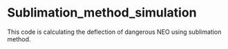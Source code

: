 # Sublimation_method_simulation
This code is calculating the deflection of dangerous NEO using sublimation method. 

